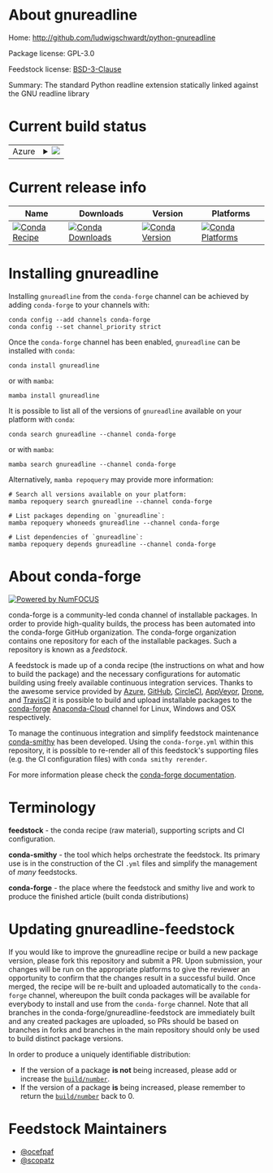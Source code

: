 About gnureadline
=================

Home: http://github.com/ludwigschwardt/python-gnureadline

Package license: GPL-3.0

Feedstock license: [BSD-3-Clause](https://github.com/conda-forge/gnureadline-feedstock/blob/main/LICENSE.txt)

Summary: The standard Python readline extension statically linked against the GNU readline library

Current build status
====================


<table>
    
  <tr>
    <td>Azure</td>
    <td>
      <details>
        <summary>
          <a href="https://dev.azure.com/conda-forge/feedstock-builds/_build/latest?definitionId=378&branchName=main">
            <img src="https://dev.azure.com/conda-forge/feedstock-builds/_apis/build/status/gnureadline-feedstock?branchName=main">
          </a>
        </summary>
        <table>
          <thead><tr><th>Variant</th><th>Status</th></tr></thead>
          <tbody><tr>
              <td>osx_64_python3.10.____cpython</td>
              <td>
                <a href="https://dev.azure.com/conda-forge/feedstock-builds/_build/latest?definitionId=378&branchName=main">
                  <img src="https://dev.azure.com/conda-forge/feedstock-builds/_apis/build/status/gnureadline-feedstock?branchName=main&jobName=osx&configuration=osx_64_python3.10.____cpython" alt="variant">
                </a>
              </td>
            </tr><tr>
              <td>osx_64_python3.11.____cpython</td>
              <td>
                <a href="https://dev.azure.com/conda-forge/feedstock-builds/_build/latest?definitionId=378&branchName=main">
                  <img src="https://dev.azure.com/conda-forge/feedstock-builds/_apis/build/status/gnureadline-feedstock?branchName=main&jobName=osx&configuration=osx_64_python3.11.____cpython" alt="variant">
                </a>
              </td>
            </tr><tr>
              <td>osx_64_python3.8.____cpython</td>
              <td>
                <a href="https://dev.azure.com/conda-forge/feedstock-builds/_build/latest?definitionId=378&branchName=main">
                  <img src="https://dev.azure.com/conda-forge/feedstock-builds/_apis/build/status/gnureadline-feedstock?branchName=main&jobName=osx&configuration=osx_64_python3.8.____cpython" alt="variant">
                </a>
              </td>
            </tr><tr>
              <td>osx_64_python3.9.____cpython</td>
              <td>
                <a href="https://dev.azure.com/conda-forge/feedstock-builds/_build/latest?definitionId=378&branchName=main">
                  <img src="https://dev.azure.com/conda-forge/feedstock-builds/_apis/build/status/gnureadline-feedstock?branchName=main&jobName=osx&configuration=osx_64_python3.9.____cpython" alt="variant">
                </a>
              </td>
            </tr>
          </tbody>
        </table>
      </details>
    </td>
  </tr>
</table>

Current release info
====================

| Name | Downloads | Version | Platforms |
| --- | --- | --- | --- |
| [![Conda Recipe](https://img.shields.io/badge/recipe-gnureadline-green.svg)](https://anaconda.org/conda-forge/gnureadline) | [![Conda Downloads](https://img.shields.io/conda/dn/conda-forge/gnureadline.svg)](https://anaconda.org/conda-forge/gnureadline) | [![Conda Version](https://img.shields.io/conda/vn/conda-forge/gnureadline.svg)](https://anaconda.org/conda-forge/gnureadline) | [![Conda Platforms](https://img.shields.io/conda/pn/conda-forge/gnureadline.svg)](https://anaconda.org/conda-forge/gnureadline) |

Installing gnureadline
======================

Installing `gnureadline` from the `conda-forge` channel can be achieved by adding `conda-forge` to your channels with:

```
conda config --add channels conda-forge
conda config --set channel_priority strict
```

Once the `conda-forge` channel has been enabled, `gnureadline` can be installed with `conda`:

```
conda install gnureadline
```

or with `mamba`:

```
mamba install gnureadline
```

It is possible to list all of the versions of `gnureadline` available on your platform with `conda`:

```
conda search gnureadline --channel conda-forge
```

or with `mamba`:

```
mamba search gnureadline --channel conda-forge
```

Alternatively, `mamba repoquery` may provide more information:

```
# Search all versions available on your platform:
mamba repoquery search gnureadline --channel conda-forge

# List packages depending on `gnureadline`:
mamba repoquery whoneeds gnureadline --channel conda-forge

# List dependencies of `gnureadline`:
mamba repoquery depends gnureadline --channel conda-forge
```


About conda-forge
=================

[![Powered by
NumFOCUS](https://img.shields.io/badge/powered%20by-NumFOCUS-orange.svg?style=flat&colorA=E1523D&colorB=007D8A)](https://numfocus.org)

conda-forge is a community-led conda channel of installable packages.
In order to provide high-quality builds, the process has been automated into the
conda-forge GitHub organization. The conda-forge organization contains one repository
for each of the installable packages. Such a repository is known as a *feedstock*.

A feedstock is made up of a conda recipe (the instructions on what and how to build
the package) and the necessary configurations for automatic building using freely
available continuous integration services. Thanks to the awesome service provided by
[Azure](https://azure.microsoft.com/en-us/services/devops/), [GitHub](https://github.com/),
[CircleCI](https://circleci.com/), [AppVeyor](https://www.appveyor.com/),
[Drone](https://cloud.drone.io/welcome), and [TravisCI](https://travis-ci.com/)
it is possible to build and upload installable packages to the
[conda-forge](https://anaconda.org/conda-forge) [Anaconda-Cloud](https://anaconda.org/)
channel for Linux, Windows and OSX respectively.

To manage the continuous integration and simplify feedstock maintenance
[conda-smithy](https://github.com/conda-forge/conda-smithy) has been developed.
Using the ``conda-forge.yml`` within this repository, it is possible to re-render all of
this feedstock's supporting files (e.g. the CI configuration files) with ``conda smithy rerender``.

For more information please check the [conda-forge documentation](https://conda-forge.org/docs/).

Terminology
===========

**feedstock** - the conda recipe (raw material), supporting scripts and CI configuration.

**conda-smithy** - the tool which helps orchestrate the feedstock.
                   Its primary use is in the construction of the CI ``.yml`` files
                   and simplify the management of *many* feedstocks.

**conda-forge** - the place where the feedstock and smithy live and work to
                  produce the finished article (built conda distributions)


Updating gnureadline-feedstock
==============================

If you would like to improve the gnureadline recipe or build a new
package version, please fork this repository and submit a PR. Upon submission,
your changes will be run on the appropriate platforms to give the reviewer an
opportunity to confirm that the changes result in a successful build. Once
merged, the recipe will be re-built and uploaded automatically to the
`conda-forge` channel, whereupon the built conda packages will be available for
everybody to install and use from the `conda-forge` channel.
Note that all branches in the conda-forge/gnureadline-feedstock are
immediately built and any created packages are uploaded, so PRs should be based
on branches in forks and branches in the main repository should only be used to
build distinct package versions.

In order to produce a uniquely identifiable distribution:
 * If the version of a package **is not** being increased, please add or increase
   the [``build/number``](https://docs.conda.io/projects/conda-build/en/latest/resources/define-metadata.html#build-number-and-string).
 * If the version of a package **is** being increased, please remember to return
   the [``build/number``](https://docs.conda.io/projects/conda-build/en/latest/resources/define-metadata.html#build-number-and-string)
   back to 0.

Feedstock Maintainers
=====================

* [@ocefpaf](https://github.com/ocefpaf/)
* [@scopatz](https://github.com/scopatz/)

